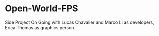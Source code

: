 # Open-World-FPS
Side Project On Going with Lucas Chavalier and Marco Li as developers, Erica Thomas as graphics person.

